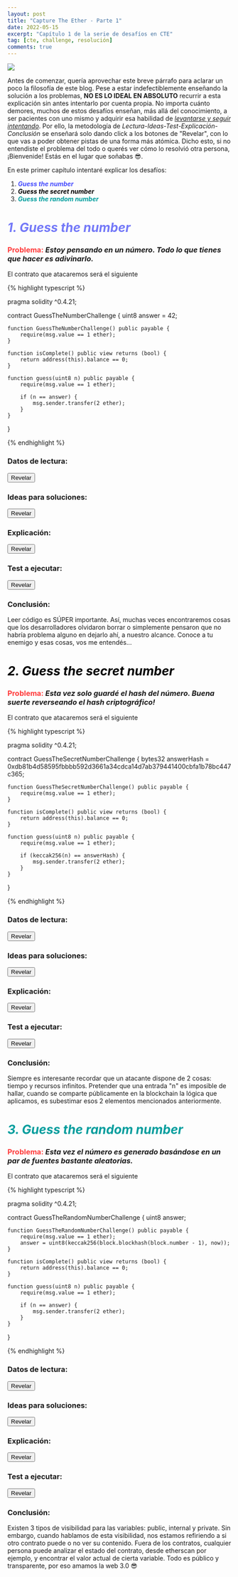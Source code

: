 ```yaml
---
layout: post
title: "Capture The Ether - Parte 1"
date: 2022-05-15
excerpt: "Capítulo 1 de la serie de desafíos en CTE"
tag: [cte, challenge, resolución]
comments: true
---
```


<img src="/imagenes/02-Titulo.png">

Antes de comenzar, quería aprovechar este breve párrafo para aclarar un poco la filosofía de este blog. Pese a estar indefectiblemente enseñando la solución a los problemas, **NO ES LO IDEAL EN ABSOLUTO** recurrir a esta explicación sin antes intentarlo por cuenta propia. No importa cuánto demores, muchos de estos desafíos enseñan, más allá del conocimiento, a ser pacientes con uno mismo y adquirir esa habilidad de <a href="https://www.youtube.com/watch?v=C0JbAJmf9eI&t=9s">*levantarse y seguir intentando*</a>. Por ello, la metodología de *Lectura-Ideas-Test-Explicación-Conclusión* se enseñará solo dando click a los botones de "Revelar", con lo que vas a poder obtener pistas de una forma más atómica. Dicho esto, si no entendiste el problema del todo o querés ver cómo lo resolvió otra persona, ¡Bienvenide! Estás en el lugar que soñabas 😎.

En este primer capítulo intentaré explicar los desafíos:

1. ***<span style="color:#0008ffb8">Guess the number</span>***
2. ***<span style="color:black">Guess the secret number</span>***
3. ***<span style="color:#009d9d">Guess the random number</span>***

# ***<span style="color:#3f45f5b8">1. Guess the number</span>***
### <span style="color:#ff0000c4">Problema:</span> *Estoy pensando en un número. Todo lo que tienes que hacer es adivinarlo.*

El contrato que atacaremos será el siguiente

{% highlight typescript %}

pragma solidity ^0.4.21;

contract GuessTheNumberChallenge {
    uint8 answer = 42;

    function GuessTheNumberChallenge() public payable {
        require(msg.value == 1 ether);
    }

    function isComplete() public view returns (bool) {
        return address(this).balance == 0;
    }

    function guess(uint8 n) public payable {
        require(msg.value == 1 ether);

        if (n == answer) {
            msg.sender.transfer(2 ether);
        }
    }
}

{% endhighlight %}

### Datos de lectura:
<button class="btn btn-info" id="botonRevelarLectura1" onclick="revelarSeccion(document.getElementById('lectura1'), 'botonRevelarLectura1')">Revelar</button>
<div id="lectura1" style="display:none"><ul><li>El número 42 aparece a simple vista.</li><li>La función <i><b>guess</b></i> compara un número que le pasemos con el que posea la variable <i><b>answer</b></i>.</li></ul></div>

### Ideas para soluciones:

<button class="btn btn-success" id="botonRevelarIdeasSoluciones1" onclick="revelarSeccion(document.getElementById('ideasSoluciones1'), 'botonRevelarIdeasSoluciones1')">Revelar</button>
<div id="ideasSoluciones1" style="display:none"><ul><li>Llamar a la función <i><b>guess</b></i> con el valor 42, el cual es el almacenado en la variable <i><b>answer</b></i>.</li></ul></div>

### Explicación:
<button class="btn btn-warning" id="botonRevelarExplicacion1" onclick="revelarSeccion(document.getElementById('explicacion1'), 'botonRevelarExplicacion1')">Revelar</button>
<div id="explicacion1" style="display: none">El número que debemos adivinar está practicamente frente a nuestras narices. No deberían subestimarnos tanto, ¿No creés?</div>

### Test a ejecutar:
<button class="btn btn-danger" id="botonRevelarTest1" onclick="revelarSeccion(document.getElementById('testAEjecutar1'), 'botonRevelarTest1')">Revelar</button>
<div id="testAEjecutar1" style="display:none">
{% highlight typescript %}

import { expect } from "chai";
import { ethers } from "hardhat";
import { Contract, Signer } from "ethers";

let lotteryContract: Contract;

beforeEach(async () => {
  const lotteryFactory = await ethers.getContractFactory(
    "GuessTheNumberChallenge"
  );
  lotteryContract = lotteryFactory.attach(
    "DIRECCION_DEL_CHALLENGE"
  );
});

describe("Guess The Number", async () => {
  it("Resuelve el Lottery challenge - Guess The Number", async () => {
    const tx = await lotteryContract.guess(42, {
      value: ethers.utils.parseEther("1"),
      gasLimit: 1e5,
    });
    const txHash = await tx.hash;
    console.log(`El Hash de la transaccion es ${txHash}`);

    expect(txHash).not.to.be.undefined;
  });
});

{% endhighlight %}
</div>

### Conclusión:
Leer código es SÚPER importante. Así, muchas veces encontraremos cosas que los desarrolladores olvidaron borrar o simplemente pensaron que no habría problema alguno en dejarlo ahí, a nuestro alcance. Conoce a tu enemigo y esas cosas, vos me entendés...

# *<span style="color:black">2. Guess the secret number</span>*
### <span style="color:#ff0000c4">Problema:</span> *Esta vez solo guardé el hash del número. Buena suerte reverseando el hash criptográfico!*

El contrato que atacaremos será el siguiente

{% highlight typescript %}

pragma solidity ^0.4.21;

contract GuessTheSecretNumberChallenge {
    bytes32 answerHash = 0xdb81b4d58595fbbbb592d3661a34cdca14d7ab379441400cbfa1b78bc447c365;

    function GuessTheSecretNumberChallenge() public payable {
        require(msg.value == 1 ether);
    }
    
    function isComplete() public view returns (bool) {
        return address(this).balance == 0;
    }

    function guess(uint8 n) public payable {
        require(msg.value == 1 ether);

        if (keccak256(n) == answerHash) {
            msg.sender.transfer(2 ether);
        }
    }
}

{% endhighlight %}

### Datos de lectura:
<button class="btn btn-info" id="botonRevelarLectura2" onclick="revelarSeccion(document.getElementById('lectura2'), 'botonRevelarLectura2')">Revelar</button>
<div id="lectura2" style="display:none">
  <ul>
    <li style="white-space:nowrap;">
      El hash criptográfico (answerHash) es <b>0xdb81b4d58595fbbbb592d3661a34cdca14d7ab379441400cbfa1b78bc447c365</b>.
    </li>
    <li>
      La función <i><b>guess</b></i> en esta ocasión compara el <i><b>keccak256</b></i> (vaya uno a saber qué es eso) de un número que le pasemos, con el <i><b>answerHash</b></i>.
    </li>
  </ul>
</div>

### Ideas para soluciones:

<button class="btn btn-success" id="botonRevelarIdeasSoluciones2" onclick="revelarSeccion(document.getElementById('ideasSoluciones2'), 'botonRevelarIdeasSoluciones2')">Revelar</button>
<div id="ideasSoluciones2" style="display:none">
  <ul>
    <li>
      Averiguar qué es <i><b>keccak256</b></i>.
    </li>
    <li>
      Encontrar un "n" que pasado por parámetro a ese <i><b>keccak256</b></i> raro, logre generar algo igual al <i><b>answerHash</b></i>.
    </li>
  </ul>
</div>

### Explicación:
<button class="btn btn-warning" id="botonRevelarExplicacion2" onclick="revelarSeccion(document.getElementById('explicacion2'), 'botonRevelarExplicacion2')">Revelar</button>
<div id="explicacion2" style="display: none">
  <h4><i><u>Keccak256</u></i></h4>
  <i><b>Keccak256</b></i> es una función hash. Las funciones hash, son funciones que toman una entrada, y generan un resultado de tal forma que la probabilidad de poder crear ese mismo resultado con otra entrada distinta, sea muy (muy, muy, muy, extremadamente muy) baja. En caso que ésta función hash pueda predefinir su conjunto de entrada, la misma es llamada "función hash perfecta", o lo que matemáticamente se le conoce como <i><b>función inyectiva</b></i> (al valor 1 solo le pertenece el valor D, tal y como muestra la imagen).
  <br>

  <img src="/imagenes/02-1.png">

  Con esto nos va a alcanzar. Quedan muchas interrogantes sobre esta función (obviamente, no esperabas que semejante belleza terminara de entenderse en 5 renglones, ¿O sí?), pero las veremos más a futuro. De momento, estamos sobrados.

  <h4><i><u>Encontrar "n"</u></i></h4>
  Sabemos que es un número por el tipo de dato que debe recibir "guess" (uint8), un número entero positivo que se pueda formar con 8 bits.
</div>

### Test a ejecutar:
<button class="btn btn-danger" id="botonRevelarTest2" onclick="revelarSeccion(document.getElementById('testAEjecutar2'), 'botonRevelarTest2')">Revelar</button>
<div id="testAEjecutar2" style="display:none">
{% highlight typescript %}

import { expect } from "chai";
import { ethers } from "hardhat";
import { Contract } from "ethers";
import internal from "stream";

let guessTheSecretNumberContract: Contract;
let secretNumber;
let coincidencia: boolean;
let answerHash = "0xdb81b4d58595fbbbb592d3661a34cdca14d7ab379441400cbfa1b78bc447c365";

function averiguarValorPorKeccak() {
  for (let numero = 0; !coincidencia; numero++) {
    let numeroKeccakeado = ethers.utils.keccak256([numero]);
    if (numeroKeccakeado == answerHash) {
      coincidencia = true;
      console.log(`MATCH!! [✔] ---------------------> Numero: ${numero}`);
      return numero;
    } else {
      console.log(`Intento fallido [X] ---------------------> Numero: ${numero}`);
    }
  }
}

beforeEach(async () => {
  coincidencia = false;
  const guessTheSecretNumberFactory = await ethers.getContractFactory(
    "GuessTheSecretNumberChallenge"
  );
  guessTheSecretNumberContract = guessTheSecretNumberFactory.attach(
    "DIRECCION_DEL_CHALLENGE"
  );
});

describe("Guess The Secret Number", async () => {
  it("Resuelve el Lottery challenge - Guess The Secret Number", async () => {
    secretNumber = averiguarValorPorKeccak();
    console.log(`El numero encontrado por la función es: ${secretNumber}`);
    const tx = await guessTheSecretNumberContract.guess(secretNumber, {
      value: ethers.utils.parseEther("1"),
      gasLimit: 1e5,
    });
    expect(tx.hash).not.to.be.undefined;
  });
});

{% endhighlight %}
</div>

### Conclusión:
Siempre es interesante recordar que un atacante dispone de 2 cosas: tiempo y recursos infinitos. Pretender que una entrada "n" es imposible de hallar, cuando se comparte públicamente en la blockchain la lógica que aplicamos, es subestimar esos 2 elementos mencionados anteriormente.

# *<span style="color:#009d9d">3. Guess the random number</span>*
### <span style="color:#ff0000c4">Problema:</span> *Esta vez el número es generado basándose en un par de fuentes bastante aleatorias.*

El contrato que atacaremos será el siguiente

{% highlight typescript %}

pragma solidity ^0.4.21;

contract GuessTheRandomNumberChallenge {
    uint8 answer;

    function GuessTheRandomNumberChallenge() public payable {
        require(msg.value == 1 ether);
        answer = uint8(keccak256(block.blockhash(block.number - 1), now));
    }

    function isComplete() public view returns (bool) {
        return address(this).balance == 0;
    }

    function guess(uint8 n) public payable {
        require(msg.value == 1 ether);

        if (n == answer) {
            msg.sender.transfer(2 ether);
        }
    }
}

{% endhighlight %}

### Datos de lectura:
<button class="btn btn-info" id="botonRevelarLectura3" onclick="revelarSeccion(document.getElementById('lectura3'), 'botonRevelarLectura3')">Revelar</button>
<div id="lectura3" style="display:none">
  <ul>
    <li style="white-space:nowrap;">
      La variable <i>answer</i> puede valer entre 0 y 255 (por ser de tipo <i>uint8</i>).
    </li>
    <li>
      Se utiliza nuevamente la función keccak.
    </li>
  </ul>
</div>

### Ideas para soluciones:

<button class="btn btn-success" id="botonRevelarIdeasSoluciones3" onclick="revelarSeccion(document.getElementById('ideasSoluciones3'), 'botonRevelarIdeasSoluciones3')">Revelar</button>
<div id="ideasSoluciones3" style="display:none">
  <ul>
    <li>
      Si solo existen 256 valores posibles para la variable <i>answer</i>, ¿Podríamos probar una por una?.
    </li>
    <li>
      Si todo código y estado de un contrato es público en la blockchain, debe existir alguna forma de verlo, ¿No?.
    </li>
  </ul>
</div>

### Explicación:
<button class="btn btn-warning" id="botonRevelarExplicacion3" onclick="revelarSeccion(document.getElementById('explicacion3'), 'botonRevelarExplicacion3')">Revelar</button>
<div id="explicacion3" style="display: none">
  <h4><i><u>Intentos uno por uno de los 256 valores</u></i></h4>
  Si revisamos la función <i><b>guess</b></i> veremos que inicialmente se necesita 1 ether para invocarla, lo cual resulta un inconveniente (en el peor de los casos gastaremos 256 ether). Además, pueden existir herramientas de monitoreo que detecten nuestros numerosos intentos.
  <br>

  <h4><i><u>Buscar valor público de <i>answer</i></u></i></h4>

  Toda la información en la blockchain, aún las variables privadas de un Smart Contract, son públicas. Tal vez no son posibles de leer desde un contrato, pero con librerías como ethers js o Web3 sí es posible, tal y como se demuestra en este ejercicio. Lo importante a entender acá es que el llamado <b>storage</b>, lugar donde se almacena el estado del contrato, es público y podemos acceder a él tanto mediante código, como a través de un exploradores de bloques como etherscan.
</div>

### Test a ejecutar:
<button class="btn btn-danger" id="botonRevelarTest3" onclick="revelarSeccion(document.getElementById('testAEjecutar3'), 'botonRevelarTest3')">Revelar</button>
<div id="testAEjecutar3" style="display:none">
{% highlight typescript %}

import { expect } from "chai";
import { ethers } from "hardhat";
import { Contract, BigNumber } from "ethers";

let randomNumberContract: Contract;
const contractAddress: string = "DIRECCION_DEL_CHALLENGE";

beforeEach(async()=>{
  const randomNumberFactory = await ethers.getContractFactory("GuessTheRandomNumberChallenge");
  randomNumberContract = randomNumberFactory.attach(contractAddress);
});

describe("Guess The Random Number", async ()=>{
  it("Resuelve el Lottery challenge - Guess The Random Number", async ()=>{
    const randomNumber:BigNumber = BigNumber.from(await randomNumberContract.provider.getStorageAt(contractAddress,0));
    console.log(`El numero random buscado es: ${randomNumber}`);

    const tx = await randomNumberContract.guess(randomNumber,{
      value: ethers.utils.parseEther("1"),
      gasLimit: 1e5
    });
    expect(tx.hash).not.to.be.undefined;
    const isComplete:boolean = await randomNumberContract.isComplete();
    console.log(`El valor de isComplete es: ${isComplete}`);
    
    expect(isComplete).to.be.true;
  })
})

{% endhighlight %}

Sin embargo, no quiero dejar de remarcar la posibilidad de encontrar el <i>answer</i> simplemente observando la transacción en etherscan:
<br>
<br>
<b>Imagen</b> 1) Buscamos el address donde se deployó el contrato -> Internal Txns -> Elegimos la transacción con la que se creó.
<br>
<img src="/imagenes/02-Etherscan1.png">
<br>
<b>Imagen 2)</b> State -> Buscamos el cambio de estado de 0 ETH a 1 ETH, que sería cuando se creó el contrato y se modificó el state (variable answer) -> Observamos el storage y al hexadecimal del campo "After" le indicamos desde el desplegable que queremos verlo en formato "Number" -> Observamos el valor oculto y realizamos la llamada guess con el parámetro correspondiente.
<img src="/imagenes/02-Etherscan2.png">
</div>

### Conclusión:
Existen 3 tipos de visibilidad para las variables: public, internal y private. Sin embargo, cuando hablamos de esta visibilidad, nos estamos refiriendo a si otro contrato puede o no ver su contenido. Fuera de los contratos, cualquier persona puede analizar el estado del contrato, desde etherscan por ejemplo, y encontrar el valor actual de cierta variable. Todo es público y transparente, por eso amamos la web 3.0 😎

<script>
function revelarSeccion(HTMLElement, nombreBoton) {

  if (document.getElementById(nombreBoton).innerHTML == "Ocultar") {
    document.getElementById(nombreBoton).innerHTML = "Revelar";
    HTMLElement.style.display = "none";
  } else {
    document.getElementById(nombreBoton).innerHTML = "Ocultar";
    HTMLElement.style.display = ""
  }
}
</script>